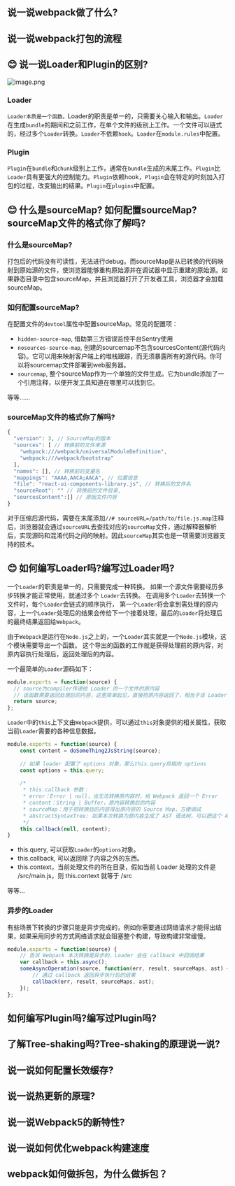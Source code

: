 ## 说一说webpack做了什么?
## 说一说webpack打包的流程

## 😊 说一说Loader和Plugin的区别?

![image.png](https://i.loli.net/2021/03/30/PkRF3SUhJ5EcjWY.png)
### Loader

`Loader本质是一个函数。`Loader的职责是单一的，只需要关心输入和输出。`Loader`在生成`bundle`的期间和之前工作，在单个文件的级别上工作。一个文件可以链式的，经过多个`Loader`转换。`Loader`不依赖`hook`。`Loader`在`module.rules`中配置。

### Plugin

`Plugin`在`bundle`和`chunk`级别上工作，通常在`bundle`生成的末尾工作。`Plugin`比`Loader`具有更强大的控制能力。`Plugin`依赖hook，`Plugin`会在特定的时刻加入打包的过程，改变输出的结果。`Plugin`在`plugins`中配置。

## 😊 什么是sourceMap? 如何配置sourceMap? sourceMap文件的格式你了解吗?

### 什么是sourceMap?

打包后的代码没有可读性，无法进行debug。而sourceMap是从已转换的代码映射到原始源的文件，使浏览器能够重构原始源并在调试器中显示重建的原始源。如果静态目录中包含sourceMap，并且浏览器打开了开发者工具，浏览器才会加载sourceMap。

### 如何配置sourceMap?

在配置文件的`devtool`属性中配置sourceMap。常见的配置项：

- `hidden-source-map`, 借助第三方错误监控平台Sentry使用
- `nosources-source-map`, 创建的sourcemap不包含sourcesContent(源代码内容)。它可以用来映射客户端上的堆栈跟踪，而无须暴露所有的源代码。你可以将sourcemap文件部署到web服务器。
- `sourcemap`,  整个sourceMap作为一个单独的文件生成。它为bundle添加了一个引用注释，以便开发工具知道在哪里可以找到它。

等等……

### sourceMap文件的格式你了解吗?

```js
{
  "version": 3, // SourceMap的版本
  "sources": [ // 转换前的文件来源
    "webpack:///webpack/universalModuleDefinition",
    "webpack:///webpack/bootstrap"
  ],
  "names": [], // 转换前的变量名
  "mappings": "AAAA,AACA;AACA", // 位置信息
  "file": "react-ui-components-library.js", // 转换后的文件名
  "sourceRoot": "" // 转换前的文件目录,
  "sourcesContent":[] // 原始文件内容
}
```

对于压缩后源代码，需要在末尾添加`//# sourceURL=/path/to/file.js.map`注释后，浏览器就会通过`sourceURL`去查找对应的`sourceMap`文件，通过解释器解析后，实现源码和混淆代码之间的映射。因此`sourceMap`其实也是一项需要浏览器支持的技术。

## 😊 如何编写Loader吗?编写过Loader吗?

一个`Loader`的职责是单一的，只需要完成一种转换。 如果一个源文件需要经历多步转换才能正常使用，就通过多个 `Loader`去转换。 在调用多个`Loader`去转换一个文件时，每个`Loader`会链式的顺序执行， 第一个`Loader`将会拿到需处理的原内容，上一个`Loader`处理后的结果会传给下一个接着处理，最后的`Loader`将处理后的最终结果返回给`Webpack`。

由于`Webpack`是运行在`Node.js`之上的，一个`Loader`其实就是一个`Node.js`模块，这个模块需要导出一个函数。 这个导出的函数的工作就是获得处理前的原内容，对原内容执行处理后，返回处理后的内容。

一个最简单的`Loader`源码如下：

```js
module.exports = function(source) {
  // source为compiler传递给 Loader 的一个文件的原内容
  // 该函数需要返回处理后的内容，这里简单起见，直接把原内容返回了，相当于该 Loader 没有做任何转换
  return source;
};
```

`Loader`中的`this`上下文由`Webpack`提供，可以通过`this`对象提供的相关属性，获取当前`Loader`需要的各种信息数据。

```js
module.exports = function(source) {
    const content = doSomeThing2JsString(source);
    
    // 如果 loader 配置了 options 对象，那么this.query将指向 options
    const options = this.query;
    
    /*
     * this.callback 参数：
     * error：Error | null，当无法转换原内容时，给 Webpack 返回一个 Error
     * content：String | Buffer，原内容转换后的内容
     * sourceMap：用于把转换后的内容得出原内容的 Source Map，方便调试
     * abstractSyntaxTree: 如果本次转换为原内容生成了 AST 语法树，可以把这个 AST 返回, 以方便之后需要 AST 的 Loader 复用该 AST，以避免重复生成 AST，提升性能
     */
    this.callback(null, content);
}
```

- this.query, 可以获取`Loader`的`options`对象。
- this.callback, 可以返回除了内容之外的东西。
- this.context，当前处理文件的所在目录，假如当前 Loader 处理的文件是 /src/main.js，则 this.context 就等于 /src

等等...
### 异步的Loader

有些场景下转换的步骤只能是异步完成的，例如你需要通过网络请求才能得出结果，如果采用同步的方式网络请求就会阻塞整个构建，导致构建非常缓慢。

```js
module.exports = function(source) {
    // 告诉 Webpack 本次转换是异步的，Loader 会在 callback 中回调结果
    var callback = this.async();
    someAsyncOperation(source, function(err, result, sourceMaps, ast) {
        // 通过 callback 返回异步执行后的结果
        callback(err, result, sourceMaps, ast);
    });
};
```
## 如何编写Plugin吗?编写过Plugin吗?

## 了解Tree-shaking吗?Tree-shaking的原理说一说?

## 说一说如何配置长效缓存?

## 说一说热更新的原理?

## 说一说Webpack5的新特性?

## 说一说如何优化webpack构建速度

## webpack如何做拆包，为什么做拆包？